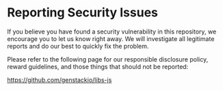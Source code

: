 # Reporting Security Issues

If you believe you have found a security vulnerability in this repository, we encourage you to let us know right away. We will investigate all legitimate reports and do our best to quickly fix the problem.

Please refer to the following page for our responsible disclosure policy, reward guidelines, and those things that should not be reported:

https://github.com/genstackio/libs-js